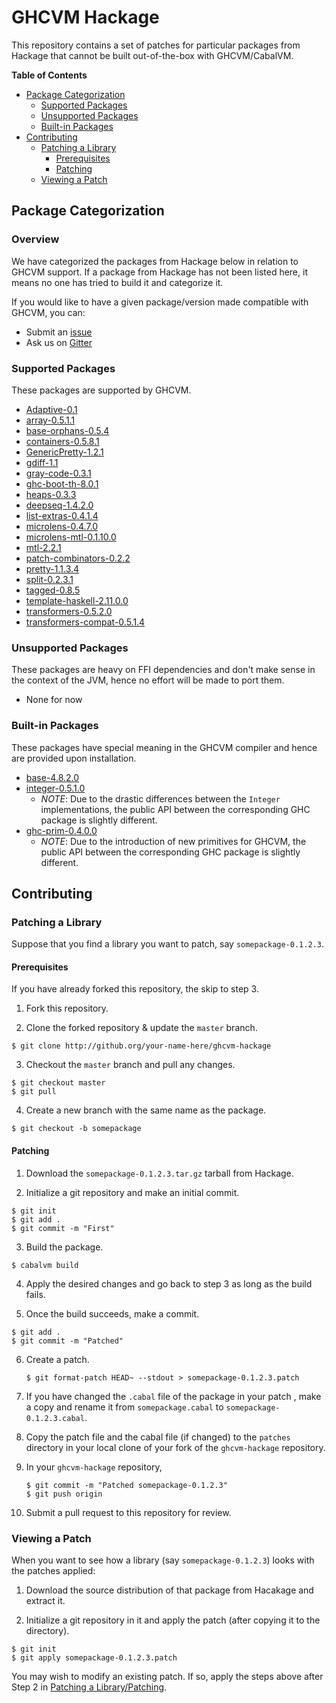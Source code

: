 # GHCVM Hackage

This repository contains a set of patches for particular packages from Hackage that cannot be built out-of-the-box with GHCVM/CabalVM.

**Table of Contents**

- [Package Categorization](#package-categorization)
  - [Supported Packages](#supported-packages)
  - [Unsupported Packages](#unsupported-packages)
  - [Built-in Packages](#built-in-packages)
- [Contributing](#contributing)
  - [Patching a Library](#patching-a-library)
    - [Prerequisites](#prerequisites)
    - [Patching](#patching)
  - [Viewing a Patch](#viewing-a-patch)

## Package Categorization

### Overview

We have categorized the packages from Hackage below in relation to GHCVM support. If a package from Hackage has not been listed here, it means no one has tried to build it and categorize it.

If you would like to have a given package/version made compatible with GHCVM, you can:

- Submit an [issue](https://github.com/rahulmutt/ghcvm-hackage/issues/new)
- Ask us on [Gitter](https://gitter.im/rahulmutt/ghcvm)

### Supported Packages
These packages are supported by GHCVM.
- [Adaptive-0.1](https://hackage.haskell.org/package/Adaptive-0.1)
- [array-0.5.1.1](https://hackage.haskell.org/package/array-0.5.1.1)
- [base-orphans-0.5.4](https://hackage.haskell.org/package/base-orphans-0.5.4)
- [containers-0.5.8.1](https://hackage.haskell.org/package/containers-0.5.8.1)
- [GenericPretty-1.2.1](https://hackage.haskell.org/package/GenericPretty-1.2.1)
- [gdiff-1.1](https://hackage.haskell.org/package/gdiff-1.1)
- [gray-code-0.3.1](https://hackage.haskell.org/package/gray-code-0.3.1)
- [ghc-boot-th-8.0.1](https://hackage.haskell.org/package/ghc-boot-th-8.0.1)
- [heaps-0.3.3](https://hackage.haskell.org/package/heaps-0.3.3)
- [deepseq-1.4.2.0](https://hackage.haskell.org/package/deepseq-1.4.2.0)
- [list-extras-0.4.1.4](https://hackage.haskell.org/package/list-extras-0.4.1.4)
- [microlens-0.4.7.0](https://hackage.haskell.org/package/microlens-0.4.7.0)
- [microlens-mtl-0.1.10.0](http://hackage.haskell.org/package/microlens-mtl-0.1.10.0)
- [mtl-2.2.1](https://hackage.haskell.org/package/mtl-2.2.1)
- [patch-combinators-0.2.2](https://hackage.haskell.org/package/patch-combinators-0.2.2)
- [pretty-1.1.3.4](https://hackage.haskell.org/package/pretty-1.1.3.4)
- [split-0.2.3.1](https://hackage.haskell.org/package/split-0.2.3.1)
- [tagged-0.8.5](https://hackage.haskell.org/package/tagged-0.8.5)
- [template-haskell-2.11.0.0](https://hackage.haskell.org/package/template-haskell-2.11.0.0)
- [transformers-0.5.2.0](https://hackage.haskell.org/package/transformers-0.5.2.0)
- [transformers-compat-0.5.1.4](http://hackage.haskell.org/package/transformers-compat-0.5.1.4)

### Unsupported Packages
These packages are heavy on FFI dependencies and don't make sense in the context of the JVM, hence no effort will be made to port them.
- None for now

### Built-in Packages
These packages have special meaning in the GHCVM compiler and hence are provided upon installation.
- [base-4.8.2.0](https://hackage.haskell.org/package/base-4.8.2.0)
- [integer-0.5.1.0](https://hackage.haskell.org/package/integer-gmp-0.5.1.0)
  - *NOTE*: Due to the drastic differences between the `Integer` implementations,
            the public API between the corresponding GHC package is slightly different.
- [ghc-prim-0.4.0.0](https://hackage.haskell.org/package/ghc-prim-0.4.0.0)
  - *NOTE*: Due to the introduction of new primitives for GHCVM,
            the public API between the corresponding GHC package is slightly different.

## Contributing

### Patching a Library

Suppose that you find a library you want to patch, say `somepackage-0.1.2.3`.

#### Prerequisites
If you have already forked this repository, the skip to step 3.

1. Fork this repository.

2. Clone the forked repository & update the `master` branch.
  ```
  $ git clone http://github.org/your-name-here/ghcvm-hackage
  ```

3. Checkout the `master` branch and pull any changes.
  ```
  $ git checkout master
  $ git pull
  ```

4. Create a new branch with the same name as the package.
  ```
  $ git checkout -b somepackage
  ```

#### Patching

1. Download the `somepackage-0.1.2.3.tar.gz` tarball from Hackage.

2. Initialize a git repository and make an initial commit.
  ```
  $ git init
  $ git add .
  $ git commit -m "First"
  ```

3. Build the package.
  ```
  $ cabalvm build
  ```

4. Apply the desired changes and go back to step 3 as long as the build fails.

5. Once the build succeeds, make a commit.
  ```
  $ git add .
  $ git commit -m "Patched"
  ```

6. Create a patch.
   ```
   $ git format-patch HEAD~ --stdout > somepackage-0.1.2.3.patch
   ```

7. If you have changed the `.cabal` file of the package in your patch , make a copy and rename it from `somepackage.cabal` to `somepackage-0.1.2.3.cabal`.

8. Copy the patch file and the cabal file (if changed) to the `patches` directory in your local clone of your fork of the `ghcvm-hackage` repository.

9. In your `ghcvm-hackage` repository,
   ```
   $ git commit -m "Patched somepackage-0.1.2.3"
   $ git push origin
   ```
10. Submit a pull request to this repository for review.

### Viewing a Patch

When you want to see how a library (say `somepackage-0.1.2.3`) looks with the patches applied:

1. Download the source distribution of that package from Hacakage and extract it.

2. Initialize a git repository in it and apply the patch (after copying it to the directory).
  ```
  $ git init
  $ git apply somepackage-0.1.2.3.patch
  ```

You may wish to modify an existing patch. If so, apply the steps above after Step 2 in [Patching a Library/Patching](#patching).
